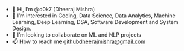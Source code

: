 - 👋 Hi, I’m @d0k7 (Dheeraj Mishra)
- 👀 I’m interested in Coding, Data Science, Data Analytics, Machine Learning, Deep Learning, DSA, Software Development and System Design.
- 💞️ I’m looking to collaborate on ML and NLP projects
- 📫 How to reach me githubdheerajmishra@gmail.com
 
 
<!---
d0k7/d0k7 is a ✨ special ✨ repository because its `README.md` (this file) appears on your GitHub profile.
You can click the Preview link to take a look at your changes.
--->
